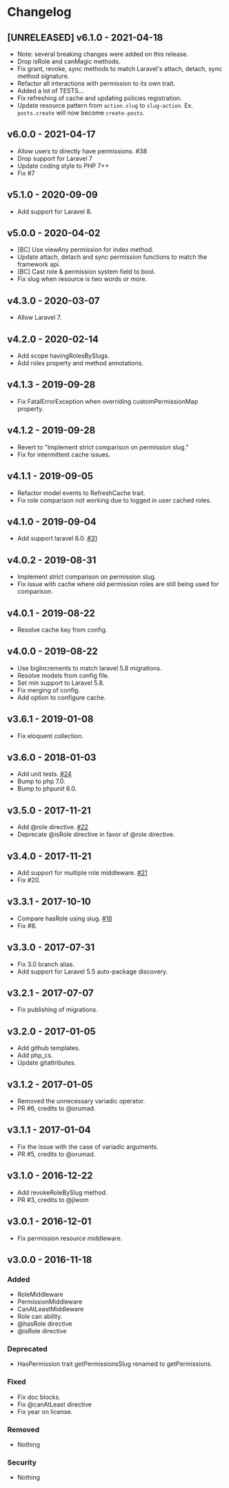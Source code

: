# Changelog

## [UNRELEASED] v6.1.0 - 2021-04-18

- Note: several breaking changes were added on this release.
- Drop isRole and canMagic methods.
- Fix grant, revoke, sync methods to match Laravel's attach, detach, sync method signature.
- Refactor all interactions with permission to its own trait.
- Added a lot of TESTS...
- Fix refreshing of cache and updating policies registration.
- Update resource pattern from `action.slug` to `slug-action`. Ex. `posts.create` will now become `create-posts`.

## v6.0.0 - 2021-04-17

- Allow users to directly have permissions. #38
- Drop support for Laravel 7
- Update coding style to PHP 7++
- Fix #7

## v5.1.0 - 2020-09-09

- Add support for Laravel 8.

## v5.0.0 - 2020-04-02

- [BC] Use viewAny permission for index method.
- Update attach, detach and sync permission functions to match the framework api.
- [BC] Cast role & permission system field to bool.
- Fix slug when resource is two words or more.

## v4.3.0 - 2020-03-07

- Allow Laravel 7.

## v4.2.0 - 2020-02-14

- Add scope havingRolesBySlugs.
- Add roles property and method annotations.

## v4.1.3 - 2019-09-28

- Fix FatalErrorException when overriding customPermissionMap property.

## v4.1.2 - 2019-09-28

- Revert to "Implement strict comparison on permission slug."
- Fix for intermittent cache issues.

## v4.1.1 - 2019-09-05
- Refactor model events to RefreshCache trait.
- Fix role comparison not working due to logged in user cached roles.

## v4.1.0 - 2019-09-04
- Add support laravel 6.0. [#31](https://github.com/yajra/laravel-acl/pull/24)

## v4.0.2 - 2019-08-31
- Implement strict comparison on permission slug.
- Fix issue with cache where old permission roles are still being used for comparison.

## v4.0.1 - 2019-08-22
- Resolve cache key from config.

## v4.0.0 - 2019-08-22
- Use bigIncrements to match laravel 5.8 migrations.
- Resolve models from config file.
- Set min support to Laravel 5.8.
- Fix merging of config.
- Add option to configure cache.

## v3.6.1 - 2019-01-08
- Fix eloquent collection.

## v3.6.0 - 2018-01-03
- Add unit tests. [#24](https://github.com/yajra/laravel-acl/pull/24)
- Bump to php 7.0.
- Bump to phpunit 6.0.

## v3.5.0 - 2017-11-21
- Add @role directive. [#22](https://github.com/yajra/laravel-acl/pull/22)
- Deprecate @isRole directive in favor of @role directive.

## v3.4.0 - 2017-11-21
- Add support for multiple role middleware. [#21](https://github.com/yajra/laravel-acl/pull/21)
- Fix #20.

## v3.3.1 - 2017-10-10
- Compare hasRole using slug. [#16](https://github.com/yajra/laravel-acl/pull/16)
- Fix #8.

## v3.3.0 - 2017-07-31
- Fix 3.0 branch alias.
- Add support for Laravel 5.5 auto-package discovery.

## v3.2.1 - 2017-07-07
- Fix publishing of migrations.

## v3.2.0 - 2017-01-05
- Add github templates.
- Add php_cs.
- Update gitattributes.

## v3.1.2 - 2017-01-05
- Removed the unnecessary variadic operator.
- PR #6, credits to @orumad.

## v3.1.1 - 2017-01-04
- Fix the issue with the case of variadic arguments.
- PR #5, credits to @orumad.

## v3.1.0 - 2016-12-22
- Add revokeRoleBySlug method.
- PR #3, credits to @jiwom

## v3.0.1 - 2016-12-01
- Fix permission resource middleware.

## v3.0.0 - 2016-11-18

### Added
- RoleMiddleware
- PermissionMiddleware
- CanAtLeastMiddleware
- Role can ability.
- @hasRole directive
- @isRole directive

### Deprecated
- HasPermission trait getPermissionsSlug renamed to getPermissions.

### Fixed
- Fix doc blocks.
- Fix @canAtLeast directive
- Fix year on license.

### Removed
- Nothing

### Security
- Nothing
